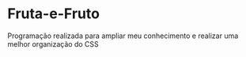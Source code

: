 # Fruta-e-Fruto
Programação realizada para ampliar meu conhecimento e realizar uma melhor organização do CSS
